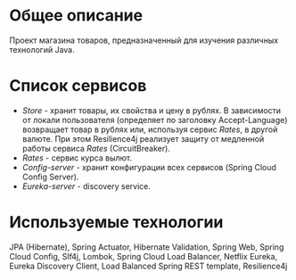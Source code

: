 # Общее описание
Проект магазина товаров, предназначенный для изучения различных технологий Java.

# Список сервисов
- *Store* - хранит товары, их свойства и цену в рублях. В зависимости от локали пользователя (определяет по заголовку Accept-Language) возвращает товар в рублях или, используя сервис *Rates*, в другой валюте. При этом Resilience4j реализует защиту от медленной работы сервиса *Rates* (CircuitBreaker). 
- *Rates* - сервис курса вылют.
- *Config-server* - хранит конфигурации всех сервисов (Spring Cloud Config Server).
- *Eureka-server* - discovery service.

# Используемые технологии
JPA (Hibernate), Spring Actuator, Hibernate Validation, Spring Web, Spring Cloud Config, Slf4j, Lombok, Spring Cloud Load Balancer, Netflix Eureka, Eureka Discovery Client, Load Balanced Spring REST template, Resilience4j